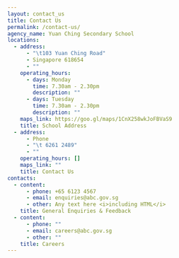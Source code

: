```yaml
---
layout: contact_us
title: Contact Us
permalink: /contact-us/
agency_name: Yuan Ching Secondary School
locations:
  - address:
      - "\t103 Yuan Ching Road"
      - Singapore 618654
      - ""
    operating_hours:
      - days: Monday
        time: 7.30am - 2.30pm
        description: ""
      - days: Tuesday
        time: 7.30am - 2.30pm
        description: ""
    maps_link: https://goo.gl/maps/1CnX258wkJoFBVaS9
    title: School Address
  - address:
      - Phone
      - "\t 6261 2489"
      - ""
    operating_hours: []
    maps_link: ""
    title: Contact Us
contacts:
  - content:
      - phone: +65 6123 4567
      - email: enquiries@abc.gov.sg
      - other: Any text here <i>including HTML</i>
    title: General Enquiries & Feedback
  - content:
      - phone: ""
      - email: careers@abc.gov.sg
      - other: ""
    title: Careers
---
```

